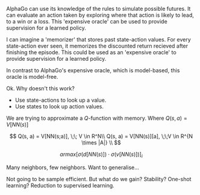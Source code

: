 AlphaGo can use its knowledge of the rules to simulate possible futures.
It can evaluate an action taken by exploring where that action is likely to lead, to a win or a loss. This 'expensive oracle' can be used to provide supervision for a learned policy.

I can imagine a 'memorizer' that stores past state-action values. For every state-action ever seen, it memorizes the discounted return recieved after finishing the episode. This could be used as an 'expensive oracle' to provide supervision for a learned policy.

In contrast to AlphaGo's expensive oracle, which is model-based, this oracle is model-free.


Ok. Why doesn't this work?

- Use state-actions to look up a value.
- Use states to look up action values.


We are trying to approximate a $Q$-function with memory. Where $Q(s, a) = V[NN(s)]$


$$
Q(s, a) = V[NN(s;a)], \;\; V \in R^N\\
Q(s, a) = V[NN(s)][a], \;\;V \in R^{N \times |A|} \\
$$


$$
armax {[\sigma (d[NN(s)]) \cdot \sigma (v[NN(s)])]}_{i}
$$


Many neighbors, few neighbors.
Want to generalise...


Not going to be sample efficient.
But what do we gain?
Stability?
One-shot learning?
Reduction to supervised learning.
